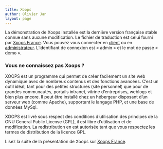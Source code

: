 ```yaml
---
title: Xoops
author: Olivier Jan
layout: page
--- 
```


La démonstration de Xoops installée est la dernière version française stable connue sans aucune modification. Le fichier de traduction est celui fourni par [Xoops France][1]. Vous pouvez vous connecter en [client][2] ou en [administrateur][3]. L’identifiant de connexion est « admin » et le mot de passe « demo ».

### Vous ne connaissez pas Xoops ?

 [1]: http://www.frxoops.org/
 [2]: http://demo.cms-fr.net/xoops
 [3]: http://demo.cms-fr.net/wordpress/woops

XOOPS est un programme qui permet de créer facilement un site web dynamique avec de nombreux contenus et des fonctions avancées. C’est un outil idéal, tant pour des petites structures (site personnel) que pour de grandes communautés, portails intranet, vitrine d’entreprises, weblogs et bien plus encore. Il peut être installé chez un hébergeur disposant d’un serveur web (comme Apache), supportant le langage PHP, et une base de données MySql.

XOOPS est livré sous respect des conditions d’utilisation des principes de la GNU General Public License (GPL), il est libre d’utilisation et de modification. La redistribution en est autorisée tant que vous respectez les termes de distribution de la licence GPL.

Lisez la suite de la présentation de Xoops sur [Xoops France][4].

 [4]: http://www.frxoops.org/modules/pages/